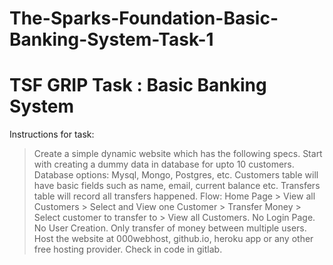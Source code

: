 # The-Sparks-Foundation-Basic-Banking-System-Task-1
# TSF GRIP Task : Basic Banking System
Instructions for task:
> Create a simple dynamic website which has the following specs.
> Start with creating a dummy data in database for upto 10 customers. Database options: Mysql, Mongo, Postgres, etc. Customers table will have basic fields such as name, email, current balance etc. Transfers table will record all transfers happened.
> Flow: Home Page > View all Customers > Select and View one Customer > Transfer Money > Select customer to transfer to > View all Customers.
> No Login Page. No User Creation. Only transfer of money between multiple users.
> Host the website at 000webhost, github.io, heroku app or any other free hosting provider. Check in code in gitlab.

